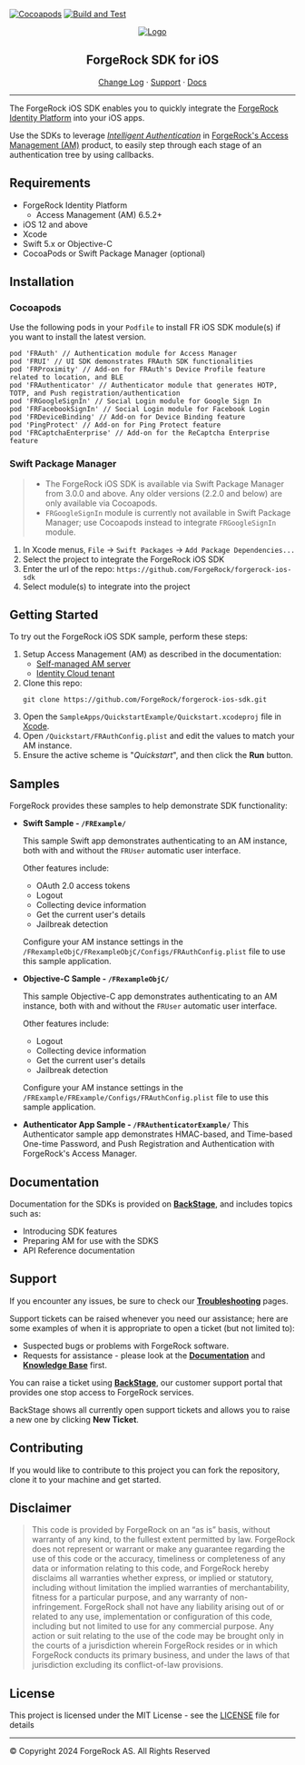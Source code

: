 [![Cocoapods](https://img.shields.io/cocoapods/v/FRAuth?color=%23f46200&label=Version&style=flat-square)](CHANGELOG.md)
[![Build and Test](https://github.com/ForgeRock/forgerock-ios-sdk/actions/workflows/ci.yaml/badge.svg)](https://github.com/ForgeRock/forgerock-ios-sdk/actions/workflows/ci.yaml)


<p align="center">
  <a href="https://github.com/ForgeRock">
    <img src="https://www.forgerock.com/themes/custom/forgerock/images/fr-logo-horz-color.svg" alt="Logo">
  </a>
  <h2 align="center">ForgeRock SDK for iOS</h2>
  <p align="center">
    <a href="./CHANGELOG.md">Change Log</a>
    ·
    <a href="#support">Support</a>
    ·
    <a href="#documentation" target="_blank">Docs</a>
  </p>
  <hr />
</p>

The ForgeRock iOS SDK enables you to quickly integrate the [ForgeRock Identity Platform](https://www.forgerock.com/digital-identity-and-access-management-platform) into your iOS apps.

Use the SDKs to leverage _[Intelligent Authentication](https://www.forgerock.com/platform/access-management/intelligent-authentication)_ in [ForgeRock's Access Management (AM)](https://www.forgerock.com/platform/access-management) product, to easily step through each stage of an authentication tree by using callbacks.

<!------------------------------------------------------------------------------------------------------------------------------------>
<!-- REQUIREMENTS - Supported AM versions, API versions, any other requirements. -->

## Requirements

* ForgeRock Identity Platform
    * Access Management (AM) 6.5.2+
* iOS 12 and above
* Xcode
* Swift 5.x or Objective-C
* CocoaPods or Swift Package Manager (optional)

<!------------------------------------------------------------------------------------------------------------------------------------>
<!-- INSTALLATION -->

## Installation

### Cocoapods
Use the following pods in your `Podfile` to install FR iOS SDK module(s) if you want to install the latest version.

```
pod 'FRAuth' // Authentication module for Access Manager
pod 'FRUI' // UI SDK demonstrates FRAuth SDK functionalities
pod 'FRProximity' // Add-on for FRAuth's Device Profile feature related to location, and BLE
pod 'FRAuthenticator' // Authenticator module that generates HOTP, TOTP, and Push registration/authentication
pod 'FRGoogleSignIn' // Social Login module for Google Sign In
pod 'FRFacebookSignIn' // Social Login module for Facebook Login
pod 'FRDeviceBinding' // Add-on for Device Binding feature
pod 'PingProtect' // Add-on for Ping Protect feature
pod 'FRCaptchaEnterprise' // Add-on for the ReCaptcha Enterprise feature
```

### Swift Package Manager
> * The ForgeRock iOS SDK is available via Swift Package Manager from 3.0.0 and above. Any older versions (2.2.0 and below) are only available via Cocoapods.
> * `FRGoogleSignIn` module is currently not available in Swift Package Manager; use Cocoapods instead to integrate `FRGoogleSignIn` module.

1. In Xcode menus, `File` -> `Swift Packages` -> `Add Package Dependencies...`
2. Select the project to integrate the ForgeRock iOS SDK
3. Enter the url of the repo: `https://github.com/ForgeRock/forgerock-ios-sdk`
4. Select module(s) to integrate into the project

<!------------------------------------------------------------------------------------------------------------------------------------>
<!-- QUICK START - Get one of the included samples up and running in as few steps as possible. -->

## Getting Started

To try out the ForgeRock iOS SDK sample, perform these steps:

1. Setup Access Management (AM) as described in the documentation:
    - [Self-managed AM server](https://backstage.forgerock.com/docs/sdks/latest/serverconfiguration/onpremise/index.html)
    - [Identity Cloud tenant](https://backstage.forgerock.com/docs/sdks/latest/serverconfiguration/cloud/index.html)
2. Clone this repo:
    ```
    git clone https://github.com/ForgeRock/forgerock-ios-sdk.git
    ```
3. Open the `SampleApps/QuickstartExample/Quickstart.xcodeproj` file in [Xcode](https://developer.apple.com/xcode/).
4. Open `/Quickstart/FRAuthConfig.plist` and edit the values to match your AM instance.
5. Ensure the active scheme is "_Quickstart_", and then click the **Run** button.

<!------------------------------------------------------------------------------------------------------------------------------------>
<!-- SAMPLES - List the samples we include with the SDKs, where they are, briefly what they show. -->

## Samples

ForgeRock provides these samples to help demonstrate SDK functionality:

- **Swift Sample - `/FRExample/`**

  This sample Swift app demonstrates authenticating to an AM instance, both with and without the `FRUser` automatic user interface.

  Other features include:

    - OAuth 2.0 access tokens
    - Logout
    - Collecting device information
    - Get the current user's details
    - Jailbreak detection

  Configure your AM instance settings in the `/FRexampleObjC/FRexampleObjC/Configs/FRAuthConfig.plist` file to use this sample application.

- **Objective-C Sample - `/FRexampleObjC/`**

  This sample Objective-C app demonstrates authenticating to an AM instance, both with and without the `FRUser` automatic user interface.

  Other features include:

    - Logout
    - Collecting device information
    - Get the current user's details
    - Jailbreak detection

  Configure your AM instance settings in the `/FRExample/FRExample/Configs/FRAuthConfig.plist` file to use this sample application.

- **Authenticator App Sample - `/FRAuthenticatorExample/`**
  This Authenticator sample app demonstrates HMAC-based, and Time-based One-time Password, and Push Registration and Authentication with ForgeRock's Access Manager.


<!------------------------------------------------------------------------------------------------------------------------------------>
<!-- DOCS - Link off to the AM-centric documentation at sdks.forgerock.com. -->

## Documentation

Documentation for the SDKs is provided on **[BackStage](https://backstage.forgerock.com/docs/sdks/latest/whatsnew/)**, and includes topics such as:

* Introducing SDK features
* Preparing AM for use with the SDKS
* API Reference documentation

<!------------------------------------------------------------------------------------------------------------------------------------>
<!-- SUPPORT -->

## Support

If you encounter any issues, be sure to check our **[Troubleshooting](https://backstage.forgerock.com/knowledge/kb/article/a79362752)** pages.

Support tickets can be raised whenever you need our assistance; here are some examples of when it is appropriate to open a ticket (but not limited to):

* Suspected bugs or problems with ForgeRock software.
* Requests for assistance - please look at the **[Documentation](https://backstage.forgerock.com/docs/sdks/latest/whatsnew/)** and **[Knowledge Base](https://backstage.forgerock.com/knowledge/kb/home/g32324668)** first.

You can raise a ticket using **[BackStage](https://backstage.forgerock.com/support/tickets)**, our customer support portal that provides one stop access to ForgeRock services.

BackStage shows all currently open support tickets and allows you to raise a new one by clicking **New Ticket**.

<!------------------------------------------------------------------------------------------------------------------------------------>
<!-- COLLABORATION -->

## Contributing

If you would like to contribute to this project you can fork the repository, clone it to your machine and get started.

<!------------------------------------------------------------------------------------------------------------------------------------>
<!-- LEGAL -->

## Disclaimer

> This code is provided by ForgeRock on an “as is” basis, without warranty of any kind, to the fullest extent permitted by law. ForgeRock does not represent or warrant or make any guarantee regarding the use of this code or the accuracy, timeliness or completeness of any data or information relating to this code, and ForgeRock hereby disclaims all warranties whether express, or implied or statutory, including without limitation the implied warranties of merchantability, fitness for a particular purpose, and any warranty of non-infringement. ForgeRock shall not have any liability arising out of or related to any use, implementation or configuration of this code, including but not limited to use for any commercial purpose. Any action or suit relating to the use of the code may be brought only in the courts of a jurisdiction wherein ForgeRock resides or in which ForgeRock conducts its primary business, and under the laws of that jurisdiction excluding its conflict-of-law provisions.


<!------------------------------------------------------------------------------------------------------------------------------------>
<!-- LICENSE -->

## License

This project is licensed under the MIT License - see the [LICENSE](LICENSE) file for details

---

&copy; Copyright 2024 ForgeRock AS. All Rights Reserved

[forgerock-logo]: https://www.forgerock.com/themes/custom/forgerock/images/fr-logo-horz-color.svg "ForgeRock Logo"
